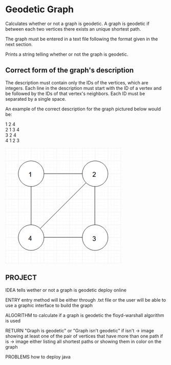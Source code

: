 # Geodetic Graph

Calculates whether or not a graph is geodetic. A graph is geodetic if between each two vertices there exists an unique shortest path. 

The graph must be entered in a text file following the format given in the next section. 

Prints a string telling whether or not the graph is geodetic. 

## Correct form of the graph's description

The description must contain only the IDs of the vertices, which are integers.
Each line in the description must start with the ID of a vertex and be followed by the IDs of that vertex's neighbors.
Each ID must be separated by a single space.

An example of the correct description for the graph pictured below would be:

1 2 4  
2 1 3 4  
3 2 4  
4 1 2 3  

![Graph Example](https://github.com/cadu1979/Geodetic-Graph/blob/main/img/graph-example.png?raw=true)

## PROJECT
IDEA
tells wether or not a graph is geodetic
deploy online

ENTRY
entry method will be either through .txt file or the user will be able to use a graphic interface to build the graph

ALGORITHM
to calculate if a graph is geodetic the floyd-warshall algorithm is used

RETURN
"Graph is geodetic" or "Graph isn't geodetic"
if isn't -> image showing at least one of the pair of vertices that have more than one path
if is -> image either listing all shortest paths or showing them in color on the graph

PROBLEMS
how to deploy java

